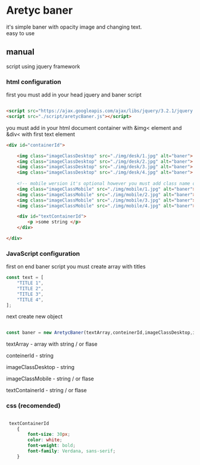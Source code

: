 <h1>
    Aretyc baner
</h1>
<p>
    it's simple baner with opacity image and changing text.
    <br> easy to use     
</p>

<h2>
manual 
</h2>

<aside class="warning">
    script using jquery framework 
</aside>

<h3>
    html configuration
</h3>
<p>
    first you must add in your head jquery and baner script 
</p>

```html

<script src="https://ajax.googleapis.com/ajax/libs/jquery/3.2.1/jquery.min.js"></script>
<script src="./script/aretycBaner.js"></script>

```

 
<p>
    you must add in your html document container with &amp;img&lt; element and &amp;div&lt; with first text element 
</p>


```html 
<div id="containerId">

    <img class="imageClassDesktop" src="./img/desk/1.jpg" alt="baner">
    <img class="imageClassDesktop" src="./img/desk/2.jpg" alt="baner">
    <img class="imageClassDesktop" src="./img/desk/3.jpg" alt="baner">
    <img class="imageClassDesktop" src="./img/desk/4.jpg" alt="baner">
        
    <!-- mobile wersion it's optional however you must add class name or false in class     constructor -->
    <img class="imageClassMobile" src="./img/mobile/1.jpg" alt="baner">
    <img class="imageClassMobile" src="./img/mobile/2.jpg" alt="baner">
    <img class="imageClassMobile" src="./img/mobile/3.jpg" alt="baner">
    <img class="imageClassMobile" src="./img/mobile/4.jpg" alt="baner">

    <div id="textContainerId">
        <p >some string </p>
    </div>

</div>   

```

<h3>
    JavaScript configuration
</h3>
<p>
    first on  end baner script you must create array with titles 
<p>

```javascript
const text = [
    "TITLE 1",
    "TITLE 2",
    "TITLE 3",
    "TITLE 4",
];

```

<p>
    next create new object 
</p>


```javascript

const baner = new AretycBaner(textArray,conteinerId,imageClassDesktop,imageClassMobile,textContainerId);


```

<p> textArray - array with string / or flase </p>
<p> conteinerId - string </p>
<p> imageClassDesktop - string </p>
<p> imageClassMobile - string / or flase</p>
<p> textContainerId - string / or flase</p>

<h3>
    css (recomended) 
</h3>

```css

 textContainerId
    {
        font-size: 30px;
		color: white;
		font-weight: bold;
		font-family: Verdana, sans-serif;
    }



```



